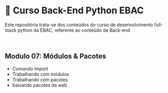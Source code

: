 # 📝 Curso Back-End Python EBAC
Este repositório trata-se dos conteúdos do curso de desenvolvimento full-stack python da EBAC, referente ao conteúdo de Back-end

<br>

## Modulo 07: Módulos & Pacotes
- Comando import
- Trabalhando com módulos
- Trabalhando com pacotes
- baixando pacotes da web